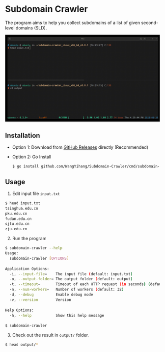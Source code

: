 # Subdomain Crawler

The program aims to help you collect subdomains of a list of given second-level domains (SLD).

![](assets/demo.gif)

## Installation

* Option 1: Download from [GitHub Releases](https://github.com/WangYihang/Subdomain-Crawler/releases/latest) directly (Recommended)
* Option 2: Go Install

  ```bash
  $ go install github.com/WangYihang/Subdomain-Crawler/cmd/subdomain-crawler@latest
  ```

## Usage

1. Edit input file `input.txt`

```bash
$ head input.txt
tsinghua.edu.cn
pku.edu.cn
fudan.edu.cn
sjtu.edu.cn
zju.edu.cn
```

2. Run the program

```bash
$ subdomain-crawler --help
Usage:
  subdomain-crawler [OPTIONS]

Application Options:
  -i, --input-file=    The input file (default: input.txt)
  -o, --output-folder= The output folder (default: output)
  -t, --timeout=       Timeout of each HTTP request (in seconds) (default: 4)
  -n, --num-workers=   Number of workers (default: 32)
  -d, --debug          Enable debug mode
  -v, --version        Version

Help Options:
  -h, --help           Show this help message

$ subdomain-crawler
```

3. Check out the result in `output/` folder.

```bash
$ head output/*
```
